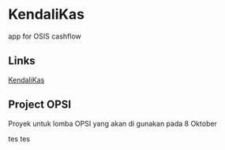 # KendaliKas
app for OSIS cashflow

## Links
[KendaliKas](https://gendatshub.github.io/KendaliKas/)

## Project OPSI
Proyek untuk lomba OPSI yang akan di gunakan pada 8 Oktober


tes tes